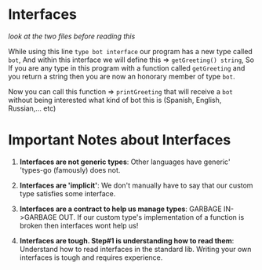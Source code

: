 # Interfaces 
_look at the two files before reading this_

While using this line `type bot interface` our program has a new type called `bot`, And within this interface we will define this => `getGreeting() string`, So If you are any type in this program with a function called `getGreeting` and you return a string then you are now an honorary member of type `bot`.

Now you can call this function => `printGreeting` that will receive a `bot` without being interested what kind of bot this is (Spanish, English, Russian,... etc)


# Important Notes about Interfaces

1. **Interfaces are not generic types**: Other languages have generic' 'types-go
(famously) does not.

2. **Interfaces are 'implicit'**: We don't manually have to say that our custom type satisfies some interface.

3. **Interfaces are a contract to help us manage types**: GARBAGE IN->GARBAGE OUT. If our custom type's implementation of a function is broken then interfaces wont help us!

4. **Interfaces are tough. Step#1 is understanding how to read them**: Understand how to read interfaces in the standard lib. Writing your own interfaces is tough and requires experience.